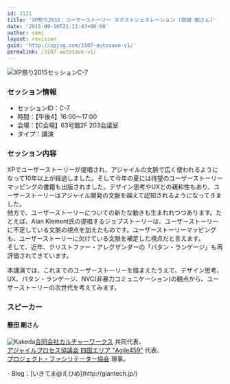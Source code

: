 ```yaml
---
id: 3131
title: 'XP祭り2015：ユーザーストーリー ネクストジェネレーション (懸田 剛さん)'
date: '2015-09-10T21:13:43+00:00'
author: semi
layout: revision
guid: 'http://xpjug.com/3107-autosave-v1/'
permalink: /3107-autosave-v1/
---
```


![XP祭り2015セッションC-7](http://xpjug.com/wp-content/uploads/2015/09/xp2015_session_c7.png)

### セッション情報

- セッションID：C-7
- 時間：【午後4】16:00～17:00
- 会場：【C会場】63号館2F 203会議室
- タイプ：講演

### セッション内容

XPでユーザーストーリーが提唱され、アジャイルの文脈で広く使われるようになって10年以上が経過しました。そして今年の夏には待望のユーザーストーリーマッピングの書籍も出版されました。デザイン思考やUXとの親和性もあり、ユーザーストーリーはアジャイル開発の文脈を越えて認知されるようになってきました。  
他方で、ユーザーストーリーについての新たな動きも生まれれつつあります。たとえば、Alan Klement氏の提唱するジョブストーリーは、ユーザーストーリーに不足している文脈の視点を加えたものです。ユーザーストーリーマッピングも、ユーザーストーリーに欠けている文脈を補足した視点だと言えます。  
そして、近年、クリストファー・アレグザンダーの「パタン・ランゲージ」も再評価されてきています。

本講演では、これまでのユーザーストーリーを踏まえたうえで、デザイン思考、UX、パタン・ランゲージ、NVC(非暴力コミュニケーション)の観点から、ユーザーストーリーの次世代を考えてみます。

### スピーカー

#### 懸田 剛さん

![Kakeda](http://xpjug.com/wp-content/uploads/2015/09/kakeda.png)[合同会社カルチャーワークス](http://www.cultureworks.jp/) 共同代表、  
[アジャイルプロセス協議会 四国エリア "Agile459"](https://sites.google.com/site/agile459/) 代表、  
[プロジェクト・ファシリテーター協会](http://www.pf-i.org/) 理事。

<div style="clear:both;"></div>- Blog：[いきてま@えひめ](http://giantech.jp/)